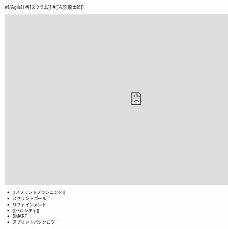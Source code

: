 #[[Agile]] #[[スクラム]] #[[吉羽 龍太郎]]

<iframe scrolling="no" frameborder="no" width="900" height="560" src="https://slide.meguro.ryuzee.com/html_player/111?prefix=js80cd1c766a18d9bf9c07263a6579cd22"></iframe>

- [[スプリントプランニング]]
- スプリントゴール
- リファインメント
- [[ベロシティ]]
- SMART
- スプリントバックログ
